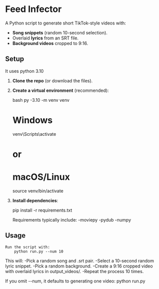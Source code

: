 # Feed Infector

A Python script to generate short TikTok-style videos with:

- **Song snippets** (random 10-second selection).
- Overlaid **lyrics** from an SRT file.
- **Background videos** cropped to 9:16.

## Setup

It uses python 3.10

1. **Clone the repo** (or download the files).

2. **Create a virtual environment** (recommended):

   bash
   py -3.10 -m venv venv

   # Windows

   venv\Scripts\activate

   # or

   # macOS/Linux

   source venv/bin/activate

3. **Install dependencies**:

   pip install -r requirements.txt

   Requirements typically include:
   -moviepy
   -pydub
   -numpy

## Usage

    Run the script with:
        python run.py --num 10

This will:
-Pick a random song and .srt pair.
-Select a 10-second random lyric snippet.
-Pick a random background.
-Create a 9:16 cropped video with overlaid lyrics in output_videos/.
-Repeat the process 10 times.

If you omit --num, it defaults to generating one video:
python run.py
